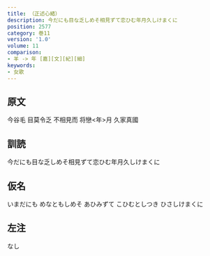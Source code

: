 ```yaml
---
title: （正述心緒）
description: 今だにも目な乏しめそ相見ずて恋ひむ年月久しけまくに
position: 2577
category: 巻11
version: '1.0'
volume: 11
comparison:
- 羊 -> 年 [嘉][文][紀][細]
keywords:
- 女歌
---
```


## 原文

今谷毛 目莫令乏 不相見而 将戀<年>月 久家真國

## 訓読

今だにも目な乏しめそ相見ずて恋ひむ年月久しけまくに

## 仮名

いまだにも めなともしめそ あひみずて こひむとしつき ひさしけまくに

## 左注

なし
